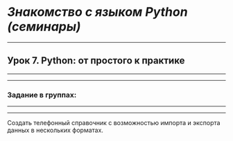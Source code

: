 # *Знакомство с языком Python (семинары)*
---
## **Урок 7. Python: от простого к практике**
---
---
### **Задание в группах:** 
---
---
Создать телефонный справочник с возможностью импорта и экспорта данных в нескольких форматах.